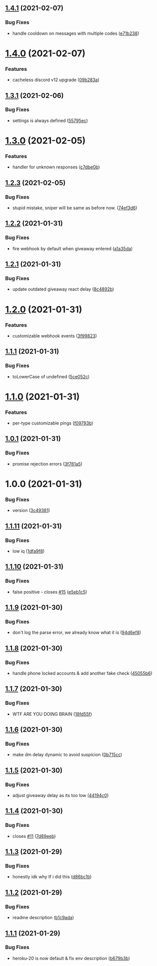 ## [1.4.1](https://github.com/slow/nitro-sniper/compare/v1.4.0...v1.4.1) (2021-02-07)


### Bug Fixes

* handle cooldown on messages with multiple codes ([e71b238](https://github.com/slow/nitro-sniper/commit/e71b23886c005590bae8fa6051ea36b2d92b8aa2))

# [1.4.0](https://github.com/slow/nitro-sniper/compare/v1.3.1...v1.4.0) (2021-02-07)


### Features

* cacheless discord v12 upgrade ([09b283a](https://github.com/slow/nitro-sniper/commit/09b283afd12b8a5610fc67da8425678198068090))

## [1.3.1](https://github.com/slow/nitro-sniper/compare/v1.3.0...v1.3.1) (2021-02-06)


### Bug Fixes

* settings is always defined ([55795ec](https://github.com/slow/nitro-sniper/commit/55795eca862bacad866e82fd7fcb1d8107f63764))

# [1.3.0](https://github.com/slow/nitro-sniper/compare/v1.2.3...v1.3.0) (2021-02-05)


### Features

* handler for unknown responses ([c7dbe0b](https://github.com/slow/nitro-sniper/commit/c7dbe0b4154bb2d5e5c7994372963a05553db94f))

## [1.2.3](https://github.com/slow/nitro-sniper/compare/v1.2.2...v1.2.3) (2021-02-05)


### Bug Fixes

* stupid mistake, sniper will be same as before now. ([74ef3d6](https://github.com/slow/nitro-sniper/commit/74ef3d6d277660e39639ad05f48f94123220e551))

## [1.2.2](https://github.com/slow/nitro-sniper/compare/v1.2.1...v1.2.2) (2021-01-31)


### Bug Fixes

* fire webhook by default when giveaway entered ([a1a35da](https://github.com/slow/nitro-sniper/commit/a1a35da38e18d9ebfbca7b728a77c563bc68e4e1))

## [1.2.1](https://github.com/slow/nitro-sniper/compare/v1.2.0...v1.2.1) (2021-01-31)


### Bug Fixes

* update outdated giveaway react delay ([8c4892b](https://github.com/slow/nitro-sniper/commit/8c4892b393b85b6cb69eb968359902bd27537959))

# [1.2.0](https://github.com/slow/nitro-sniper/compare/v1.1.1...v1.2.0) (2021-01-31)


### Features

* customizable webhook events ([3f99823](https://github.com/slow/nitro-sniper/commit/3f99823a2fad2bb2680d448e9d30e500c2168feb))

## [1.1.1](https://github.com/slow/nitro-sniper/compare/v1.1.0...v1.1.1) (2021-01-31)


### Bug Fixes

* toLowerCase of undefined ([5ce052c](https://github.com/slow/nitro-sniper/commit/5ce052cf996a728f71bce7ce5a159f3512a596ff))

# [1.1.0](https://github.com/slow/nitro-sniper/compare/v1.0.1...v1.1.0) (2021-01-31)


### Features

* per-type customizable pings ([f09793b](https://github.com/slow/nitro-sniper/commit/f09793bdd64403dc3130d108b004ab070993c0dd))

## [1.0.1](https://github.com/slow/nitro-sniper/compare/v1.0.0...v1.0.1) (2021-01-31)


### Bug Fixes

* promise rejection errors ([3f781a5](https://github.com/slow/nitro-sniper/commit/3f781a545ac6279109a99400746dc43a928c6414))

# 1.0.0 (2021-01-31)


### Bug Fixes

* version ([3c49381](https://github.com/slow/nitro-sniper/commit/3c493816dc66bbd77e05499e1eec07df17e63a4a))

## [1.1.11](https://github.com/slow/nitro-sniper/compare/v1.1.10...v1.1.11) (2021-01-31)


### Bug Fixes

* low iq ([1dfa9f8](https://github.com/slow/nitro-sniper/commit/1dfa9f8d00317b635a1ea8e319ed7fab4fdd7f26))

## [1.1.10](https://github.com/slow/nitro-sniper/compare/v1.1.9...v1.1.10) (2021-01-31)


### Bug Fixes

* false positive - closes [#15](https://github.com/slow/nitro-sniper/issues/15) ([e5eb1c5](https://github.com/slow/nitro-sniper/commit/e5eb1c5571fa2abb73eda644e90f628694968ac7))

## [1.1.9](https://github.com/slow/nitro-sniper/compare/v1.1.8...v1.1.9) (2021-01-30)


### Bug Fixes

* don't log the parse error, we already know what it is ([94d6ef8](https://github.com/slow/nitro-sniper/commit/94d6ef8230d5c32682b21473cf7ac995289e6e66))

## [1.1.8](https://github.com/slow/nitro-sniper/compare/v1.1.7...v1.1.8) (2021-01-30)


### Bug Fixes

* handle phone locked accounts & add another fake check ([45055b6](https://github.com/slow/nitro-sniper/commit/45055b62f327d7fd12d0d5e85b99a79f6ef79af8))

## [1.1.7](https://github.com/slow/nitro-sniper/compare/v1.1.6...v1.1.7) (2021-01-30)


### Bug Fixes

* WTF ARE YOU DOING BRAIN ([18fd55f](https://github.com/slow/nitro-sniper/commit/18fd55fdbce974a510600441a39d03cc0d4d8ebf))

## [1.1.6](https://github.com/slow/nitro-sniper/compare/v1.1.5...v1.1.6) (2021-01-30)


### Bug Fixes

* make dm delay dynamic to avoid suspicion ([0b715cc](https://github.com/slow/nitro-sniper/commit/0b715cc04ca82547f13612d0e9f78d4c5569d718))

## [1.1.5](https://github.com/slow/nitro-sniper/compare/v1.1.4...v1.1.5) (2021-01-30)


### Bug Fixes

* adjust giveaway delay as its too low ([44194c0](https://github.com/slow/nitro-sniper/commit/44194c0eb5208122fd0a5325205a5d254876986f))

## [1.1.4](https://github.com/slow/nitro-sniper/compare/v1.1.3...v1.1.4) (2021-01-30)


### Bug Fixes

* closes [#11](https://github.com/slow/nitro-sniper/issues/11) ([7d89eeb](https://github.com/slow/nitro-sniper/commit/7d89eeb10502309890f993b48e9f81b0725dce6e))

## [1.1.3](https://github.com/slow/nitro-sniper/compare/v1.1.2...v1.1.3) (2021-01-29)


### Bug Fixes

* honestly idk why tf i did this ([d86bc1b](https://github.com/slow/nitro-sniper/commit/d86bc1b0f4997914e7c37ed4b3ba1e7e11967b94))

## [1.1.2](https://github.com/slow/nitro-sniper/compare/v1.1.1...v1.1.2) (2021-01-29)


### Bug Fixes

* readme description ([b1c9ada](https://github.com/slow/nitro-sniper/commit/b1c9ada2cf1c55dc8fc98f91fa47916ddca5d232))

## [1.1.1](https://github.com/slow/nitro-sniper/compare/v1.1.0...v1.1.1) (2021-01-29)


### Bug Fixes

* heroku-20 is now default & fix env description ([b679b3b](https://github.com/slow/nitro-sniper/commit/b679b3b97fa1c357bce00380a5b27a01b11f837c))
